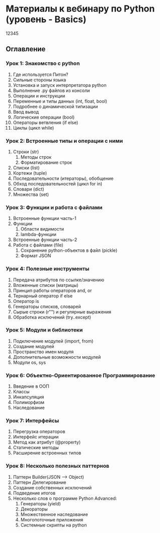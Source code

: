 # Материалы к вебинару по Python (уровень - Basics)
12345
## Оглавление

### Урок 1: Знакомство с python
1. Где используется Питон?
1. Сильные стороны языка
1. Установка и запуск интерпретатора python
1. Выполнение .py файлов из консоли
1. Операции и инструкции
1. Переменные и типы данных (int, float, bool)
1. Подробнее о динамической типизации
1. Ввод вывод
1. Логические операции (bool)
1. Операторы ветвления (if else)
1. Циклы (цикл while)

### Урок 2: Встроенные типы и операции с ними
1. Строки (str)
    1. Методы строк
    1. Форматирование строк
1. Списки (list)
1. Кортежи (tuple)
1. Последовательности (итераторы), обобщение
1. Обход последовательностей (цикл for in)
1. Словари (dict)
1. Множества (set)

### Урок 3: Функции и работа с файлами
1. Встроенные функции часть-1
1. Функции 
    1. Области видимости
    1. lambda-функции
1. Встроенные функции часть-2
1. Работа с файлами (file)
    1. Сохранение python-объектов в файл (pickle)
    1. Формат JSON

### Урок 4: Полезные инструменты
1. Передача атрибутов по ссылке/значению
1. Вложенные списки (матрицы)
1. Принцип работы операторов and, or
1. Тернарный оператор if else
1. Оператор is
1. Генераторы списков, словарей
1. Сырые строки (r"") и регулярные выражения
1. Обработка исключений (try..except)

### Урок 5: Модули и библиотеки
1. Подключение модулей (import, from)
1. Создание модулей
1. Пространство имен модуля
1. Дополнительные возможности модулей
1. Модули os, sys

### Урок 6: Объектно-Ориентированное Программирование
1. Введение в ООП
1. Классы
1. Инкапсуляция
1. Полиморфизм
1. Наследование

### Урок 7: Интерфейсы
1. Перегрузка операторов
1. Интерфейс итерации
1. Метод как атрибут (@property)
1. Статические методы
1. Расширение встроенных типов

### Урок 8: Несколько полезных паттернов
1. Паттерн Builder(JSON --> Object)
1. Паттерн Делегирование
1. Создание собственных исключений
1. Подведение итогов
1. Несколько слов о программе Python Advanced:
    1. Генераторы (yield)
    1. Декораторы
    1. Множественное наследование
    1. Многопоточные приложения
    1. Системные скрипты на python
